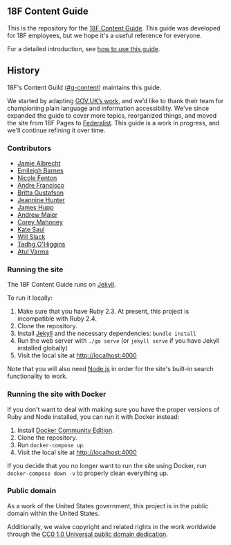 ## 18F Content Guide

This is the repository for the [18F Content Guide](https://content-guide.18f.gov/). This guide was developed for 18F employees, but we hope it's a useful reference for everyone.

For a detailed introduction, see [how to use this guide](https://content-guide.18f.gov/how-to-use-this-guide/).

## History

18F's Content Guild ([#g-content](https://18f.slack.com/archives/g-content)) maintains this guide.

We started by adapting [GOV.UK’s work](https://www.gov.uk/guidance/content-design), and we’d like to thank their team for championing plain language and information accessibility. We've since expanded the guide to cover more topics, reorganized things, and moved the site from 18F Pages to [Federalist](https://github.com/18F/federalist/). This guide is a work in progress, and we'll continue refining it over time.

### Contributors

* [Jamie Albrecht](https://github.com/jamiealbrecht)
* [Emileigh Barnes](https://github.com/emileighoutlaw)
* [Nicole Fenton](https://github.com/nicoleslaw)
* [Andre Francisco](https://github.com/awfrancisco)
* [Britta Gustafson](https://github.com/brittag)
* [Jeannine Hunter](https://github.com/jeanninehunter)
* [James Hupp](https://github.com/jameshupp)
* [Andrew Maier](https://github.com/andrewmaier)
* [Corey Mahoney](https://github.com/coreycaitlin)
* [Kate Saul](https://github.com/kategarklavs)
* [Will Slack](https://github.com/wslack)
* [Tadhg O'Higgins](https://github.com/tadhg-ohiggins)
* [Atul Varma](https://github.com/toolness)

### Running the site

The 18F Content Guide runs on [Jekyll](http://jekyllrb.com/).

To run it locally:

1. Make sure that you have Ruby 2.3. At present, this project is incompatible with Ruby 2.4.
2. Clone the repository.
3. Install [Jekyll](http://jekyllrb.com/) and the necessary dependencies: `bundle install`
4. Run the web server with `./go serve` (or `jekyll serve` if you have Jekyll installed globally)
5. Visit the local site at [http://localhost:4000](http://localhost:4000)

Note that you will also need [Node.js](https://nodejs.org/en) in order for the site's built-in search functionality to work.

### Running the site with Docker

If you don't want to deal with making sure you have the proper versions of Ruby and Node installed, you can run it with Docker instead:

1. Install [Docker Community Edition](https://store.docker.com/editions/community/docker-ce-desktop-mac).
2. Clone the repository.
3. Run `docker-compose up`.
4. Visit the local site at [http://localhost:4000](http://localhost:4000)

If you decide that you no longer want to run the site using Docker, run `docker-compose down -v` to properly clean everything up.

### Public domain

As a work of the United States government, this project is in the public domain within the United States.

Additionally, we waive copyright and related rights in the work worldwide through the [CC0 1.0 Universal public domain dedication](https://creativecommons.org/publicdomain/zero/1.0/).
